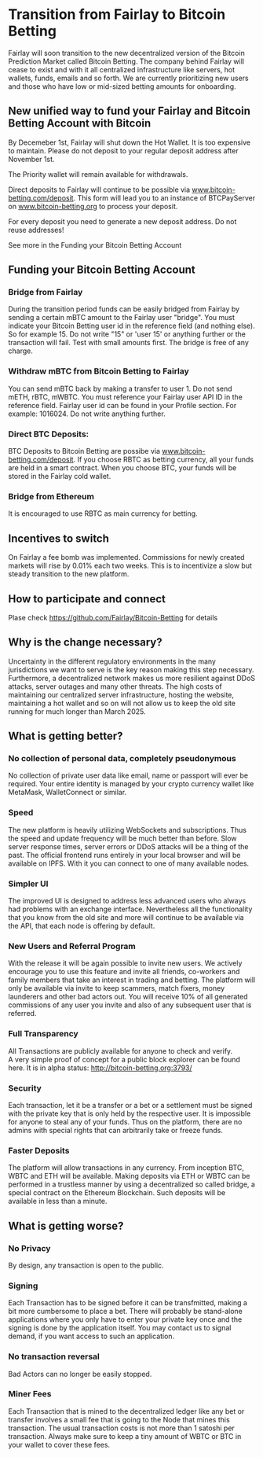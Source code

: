 # Transition from Fairlay to Bitcoin Betting

Fairlay will soon  transition to the new decentralized version of the Bitcoin Prediction Market called Bitcoin Betting. The company behind Fairlay will cease to exist and with it all centralized infrastructure like servers, hot wallets, funds, emails and so forth. We are currently prioritizing new users and those who have low or mid-sized betting amounts for onboarding. 


## New unified way to fund your Fairlay and Bitcoin Betting Account with Bitcoin

By Decemeber 1st, Fairlay will shut down the Hot Wallet. It is too expensive to maintain. Please do not deposit to your regular deposit address after November 1st.   

The Priority wallet will remain available for withdrawals.   

Direct deposits to Fairlay will continue to be possible via www.bitcoin-betting.com/deposit. This form will lead you to an instance of BTCPayServer on www.bitcoin-betting.org to process your deposit.  

For every deposit you need to generate a new deposit address. Do not reuse addresses!

See more in the Funding your Bitcoin Betting Account


## Funding your Bitcoin Betting Account


### Bridge from Fairlay

During the transition period funds can be easily bridged from Fairlay by sending a certain mBTC amount to the Fairlay user "bridge".
You must indicate your Bitcoin Betting user id  in the reference field (and nothing else).  So for example  15. Do not write "15" or 'user 15' or anything further or the transaction will fail.  Test with small amounts first. 
The bridge is free of any charge. 

### Withdraw mBTC from Bitcoin Betting to Fairlay

You can send mBTC back by making a transfer to user 1. Do not send mETH, rBTC, mWBTC.  You must reference your Fairlay user API ID in the reference field. Fairlay user id can be found in your Profile section. For example: 1016024. Do not write anything further.

### Direct BTC Deposits:

BTC Deposits to Bitcoin Betting are possibe via www.bitcoin-betting.com/deposit. If you choose RBTC as betting currency, all your funds are held in a smart contract. When you choose BTC, your funds will be stored in the Fairlay cold wallet. 

### Bridge from Ethereum

It is encouraged to use RBTC as main currency for betting. 

## Incentives to switch

On Fairlay a fee bomb was implemented. Commissions for newly created markets will rise by 0.01% each two weeks.  This is to incentivize a slow but steady transition to the new platform.  

## How to participate and connect

Plase check https://github.com/Fairlay/Bitcoin-Betting  for details 





## Why is the change necessary?

Uncertainty in the different regulatory environments in the many jurisdictions we want to serve is the key reason making this step necessary. Furthermore, a decentralized network makes us more resilient against DDoS attacks, server outages and many other threats.
The high costs of maintaining our centralized server infrastructure, hosting the website, maintaining a hot wallet and so on will not allow us to keep the old site running for much longer than March 2025.   

## What is getting better?

### No collection of personal data, completely pseudonymous

No collection of private user data like email, name or passport will ever be required. Your entire identity is managed by your crypto currency wallet like MetaMask, WalletConnect or similar.  

### Speed

The new platform is heavily utilizing WebSockets and subscriptions. Thus the speed and update frequency will be much better than before.  Slow server response times, server errors or DDoS attacks will be a thing of the past. The official frontend runs entirely in your local browser and will be available on IPFS. With it you can connect to one of many available nodes.

### Simpler UI

The improved UI is designed to address less advanced users who always had problems with an exchange interface.  Nevertheless all the functionality that you know from the old site and more will continue to be available via the API, that each node is offering by default.

### New Users and Referral Program

With the release it will be again possible to invite new users. We actively encourage you to use this feature and invite all friends, co-workers and family members that take an interest in trading and betting.  The platform will only be available via invite to keep scammers, match fixers, money launderers and other bad actors out.  You will receive 10% of all generated commissions of any user you invite and also of any subsequent user that is referred.

### Full Transparency 

All Transactions are publicly available for anyone to check and verify.  
A very simple proof of concept for a public block explorer can be found here.  It is in alpha status: http://bitcoin-betting.org:3793/

### Security

Each transaction, let it be a transfer or a bet or a settlement must be signed with the private key that is only held by the respective user. It is impossible for anyone to steal any of your funds. Thus on the platform, there are no admins with special rights that can arbitrarily take or freeze funds. 

### Faster Deposits

The platform will allow transactions in any currency.  From inception BTC, WBTC and ETH will be available. Making deposits via ETH or WBTC can be performed in a trustless manner by using a decentralized so called bridge, a special contract on the Ethereum Blockchain. Such deposits will be available in less than a minute.

## What is getting worse?

### No Privacy

By design, any transaction is open to the public. 

### Signing

Each Transaction has to be signed before it can be transfmitted, making a bit more cumbersome to place a bet. There will probably be stand-alone applications where you only have to enter your private key once and the signing 
is done by the application itself. You may contact us to signal demand, if you want access to such an application.

### No transaction reversal

Bad Actors can no longer be easily stopped. 

### Miner Fees

Each Transaction that is mined to the decentralized ledger like any bet or transfer involves a small fee that is going to the Node that mines this transaction. The usual transaction costs is not more than 1 satoshi per transaction. Always make sure to keep a tiny amount of WBTC or BTC in your wallet to cover these fees. 




